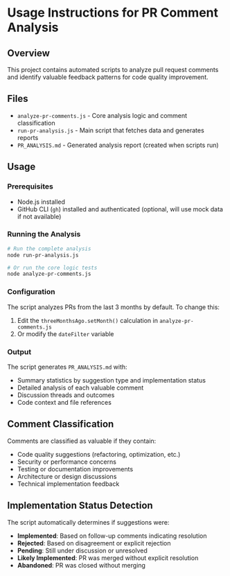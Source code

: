 # Usage Instructions for PR Comment Analysis

## Overview
This project contains automated scripts to analyze pull request comments and identify valuable feedback patterns for code quality improvement.

## Files
- `analyze-pr-comments.js` - Core analysis logic and comment classification
- `run-pr-analysis.js` - Main script that fetches data and generates reports
- `PR_ANALYSIS.md` - Generated analysis report (created when scripts run)

## Usage

### Prerequisites
- Node.js installed
- GitHub CLI (`gh`) installed and authenticated (optional, will use mock data if not available)

### Running the Analysis

```bash
# Run the complete analysis
node run-pr-analysis.js

# Or run the core logic tests
node analyze-pr-comments.js
```

### Configuration
The script analyzes PRs from the last 3 months by default. To change this:
1. Edit the `threeMonthsAgo.setMonth()` calculation in `analyze-pr-comments.js`
2. Or modify the `dateFilter` variable

### Output
The script generates `PR_ANALYSIS.md` with:
- Summary statistics by suggestion type and implementation status
- Detailed analysis of each valuable comment
- Discussion threads and outcomes
- Code context and file references

## Comment Classification
Comments are classified as valuable if they contain:
- Code quality suggestions (refactoring, optimization, etc.)
- Security or performance concerns
- Testing or documentation improvements
- Architecture or design discussions
- Technical implementation feedback

## Implementation Status Detection
The script automatically determines if suggestions were:
- **Implemented**: Based on follow-up comments indicating resolution
- **Rejected**: Based on disagreement or explicit rejection
- **Pending**: Still under discussion or unresolved
- **Likely Implemented**: PR was merged without explicit resolution
- **Abandoned**: PR was closed without merging